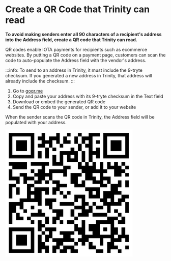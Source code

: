 # Create a QR Code that Trinity can read

**To avoid making senders enter all 90 characters of a recipient's address into the Address field, create a QR code that Trinity can read.**

QR codes enable IOTA payments for recipients such as ecommerce websites. By putting a QR code on a payment page, customers can scan the code to auto-populate the Address field with the vendor's address.

:::info:
To send to an address in Trinity, it must include the 9-tryte checksum. If you generated a new address in Trinity, that address will already include the checksum.
:::

1. Go to [goqr.me](http://goqr.me)
2. Copy and paste your address with its 9-tryte checksum in the Text field
3. Download or embed the generated QR code
4. Send the QR code to your sender, or add it to your website

When the sender scans the QR code in Trinity, the Address field will be populated with your address.

![Example QR code](../qr-code.png)
